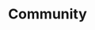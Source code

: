 ---
id: community
title: Community
sidebar_label: Community
keywords: 
  - InstantHIE
  - Community
description: The InstantHIE community
---